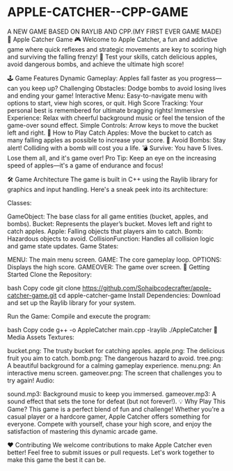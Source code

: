 # APPLE-CATCHER--CPP-GAME
A NEW GAME BASED ON RAYLIB AND CPP.(MY FIRST EVER GAME MADE)
🍎 Apple Catcher Game 🎮
Welcome to Apple Catcher, a fun and addictive game where quick reflexes and strategic movements are key to scoring high and surviving the falling frenzy! 🌟 Test your skills, catch delicious apples, avoid dangerous bombs, and achieve the ultimate high score!

🕹️ Game Features
Dynamic Gameplay: Apples fall faster as you progress—can you keep up?
Challenging Obstacles: Dodge bombs to avoid losing lives and ending your game!
Interactive Menu: Easy-to-navigate menu with options to start, view high scores, or quit.
High Score Tracking: Your personal best is remembered for ultimate bragging rights!
Immersive Experience: Relax with cheerful background music or feel the tension of the game-over sound effect.
Simple Controls: Arrow keys to move the bucket left and right.
🌟 How to Play
Catch Apples: Move the bucket to catch as many falling apples as possible to increase your score. 🍎
Avoid Bombs: Stay alert! Colliding with a bomb will cost you a life. 💣
Survive: You have 5 lives. Lose them all, and it's game over!
Pro Tip: Keep an eye on the increasing speed of apples—it's a game of endurance and focus!

🛠️ Game Architecture
The game is built in C++ using the Raylib library for graphics and input handling. Here's a sneak peek into its architecture:

Classes:

GameObject: The base class for all game entities (bucket, apples, and bombs).
Bucket: Represents the player’s bucket. Moves left and right to catch apples.
Apple: Falling objects that players aim to catch.
Bomb: Hazardous objects to avoid.
CollisionFunction: Handles all collision logic and game state updates.
Game States:

MENU: The main menu screen.
GAME: The core gameplay loop.
OPTIONS: Displays the high score.
GAMEOVER: The game over screen.
🚀 Getting Started
Clone the Repository:

bash
Copy code
git clone https://github.com/Sohaibcodecrafter/apple-catcher-game.git
cd apple-catcher-game
Install Dependencies:
Download and set up the Raylib library for your system.

Run the Game:
Compile and execute the program:

bash
Copy code
g++ -o AppleCatcher main.cpp -lraylib
./AppleCatcher
🎨 Media Assets
Textures:

bucket.png: The trusty bucket for catching apples.
apple.png: The delicious fruit you aim to catch.
bomb.png: The dangerous hazard to avoid.
tree.png: A beautiful background for a calming gameplay experience.
menu.png: An interactive menu screen.
gameover.png: The screen that challenges you to try again!
Audio:

sound.mp3: Background music to keep you immersed.
gameover.mp3: A sound effect that sets the tone for defeat (but not forever!).
💡 Why Play This Game?
This game is a perfect blend of fun and challenge! Whether you're a casual player or a hardcore gamer, Apple Catcher offers something for everyone. Compete with yourself, chase your high score, and enjoy the satisfaction of mastering this dynamic arcade game.

❤️ Contributing
We welcome contributions to make Apple Catcher even better! Feel free to submit issues or pull requests. Let's work together to make this game the best it can be.


